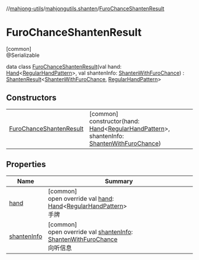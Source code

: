 //[mahjong-utils](../../../index.md)/[mahjongutils.shanten](../index.md)/[FuroChanceShantenResult](index.md)

# FuroChanceShantenResult

[common]\
@Serializable

data class [FuroChanceShantenResult](index.md)(val hand: [Hand](../../mahjongutils.models.hand/-hand/index.md)&lt;[RegularHandPattern](../../mahjongutils.models.hand/-regular-hand-pattern/index.md)&gt;, val shantenInfo: [ShantenWithFuroChance](../-shanten-with-furo-chance/index.md)) : [ShantenResult](../-shanten-result/index.md)&lt;[ShantenWithFuroChance](../-shanten-with-furo-chance/index.md), [RegularHandPattern](../../mahjongutils.models.hand/-regular-hand-pattern/index.md)&gt;

## Constructors

| | |
|---|---|
| [FuroChanceShantenResult](-furo-chance-shanten-result.md) | [common]<br>constructor(hand: [Hand](../../mahjongutils.models.hand/-hand/index.md)&lt;[RegularHandPattern](../../mahjongutils.models.hand/-regular-hand-pattern/index.md)&gt;, shantenInfo: [ShantenWithFuroChance](../-shanten-with-furo-chance/index.md)) |

## Properties

| Name | Summary |
|---|---|
| [hand](hand.md) | [common]<br>open override val [hand](hand.md): [Hand](../../mahjongutils.models.hand/-hand/index.md)&lt;[RegularHandPattern](../../mahjongutils.models.hand/-regular-hand-pattern/index.md)&gt;<br>手牌 |
| [shantenInfo](shanten-info.md) | [common]<br>open override val [shantenInfo](shanten-info.md): [ShantenWithFuroChance](../-shanten-with-furo-chance/index.md)<br>向听信息 |
